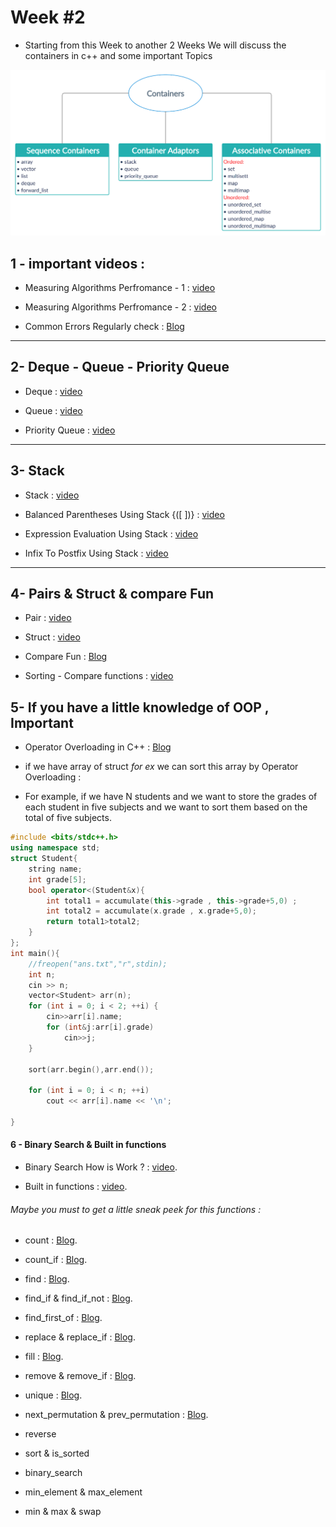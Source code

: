 # Week #2
 
  * Starting from this Week to another 2 Weeks We will discuss the containers in c++ and some important Topics 

   
   ![Image](Images/EmbeddedImage.png)



## 1 - important videos :

  * Measuring Algorithms Perfromance - 1 : [video](https://youtu.be/EQzmtn4PzYQ) 

  * Measuring Algorithms Perfromance - 2 : [video](https://youtu.be/ZNYQrKpR42g) 
  
  * Common Errors Regularly check : [Blog](https://docs.google.com/document/d/11BWI1fSlaeik-yEncWj06_RNOAox47qZTgN_kGJQcvs/edit ) 

---
## 2- Deque - Queue - Priority Queue

*  Deque : [video](https://youtu.be/PPFhtX23oXc)

*  Queue : [video](https://youtu.be/iLJXB9Daeq8)

*  Priority Queue :  [video](https://youtu.be/0zr0JqSw7ic)


---

## 3- Stack

* Stack : [video](https://youtu.be/9r7IDtX5KS4)
 
* Balanced Parentheses Using Stack {([ ])} : [video](https://youtu.be/PLvD3pHaWHQ)

* Expression Evaluation Using Stack : [video](https://youtu.be/Q4X7pZ5pyA4)

* Infix To Postfix Using Stack : [video](https://youtu.be/xhcChs9jijM)


---

## 4- Pairs & Struct & compare Fun

* Pair : [video](https://youtu.be/ucQnEO0MSSs)

* Struct : [video](https://youtu.be/1oB0Tz3ITjY)

* Compare Fun : [Blog](https://youtu.be/1oB0Tz3ITjY)

* Sorting - Compare functions : [video](https://youtu.be/_9Rrq0q51BQ)

## 5- If you have a little knowledge of OOP , Important

* Operator Overloading in C++ : [Blog](https://www.geeksforgeeks.org/operator-overloading-c/)

* if we have array of struct *for ex* we can sort this array by Operator Overloading : 

* For example, if we have N students and we want to store the grades of each student in five subjects and we want to sort them based on the total of five subjects.

```cpp
#include <bits/stdc++.h>
using namespace std;
struct Student{
    string name;
    int grade[5];
    bool operator<(Student&x){
        int total1 = accumulate(this->grade , this->grade+5,0) ;
        int total2 = accumulate(x.grade , x.grade+5,0);
        return total1>total2;
    }
};
int main(){
    //freopen("ans.txt","r",stdin);
    int n;
    cin >> n;
    vector<Student> arr(n);
    for (int i = 0; i < 2; ++i) {
        cin>>arr[i].name;
        for (int&j:arr[i].grade)
            cin>>j;
    }

    sort(arr.begin(),arr.end());

    for (int i = 0; i < n; ++i)
        cout << arr[i].name << '\n';
    
}

```


#### 6 - Binary Search & Built in functions

* Binary Search How is Work ? : [video](https://youtu.be/qxhfkoDGGZc).

* Built in functions : [video](https://youtu.be/ZIYx0mmxuxs).

######  Maybe you must to get a little sneak peek for this functions : 

* count : [Blog](https://www.geeksforgeeks.org/set-count-function-in-c-stl/).

* count_if : [Blog](https://www.geeksforgeeks.org/count_if-in-c/).

* find : [Blog](https://www.geeksforgeeks.org/std-find-in-cpp/).

* find_if & find_if_not : [Blog](https://www.geeksforgeeks.org/stdfind_if-stdfind_if_not-in-c/).

* find_first_of  : [Blog](https://www.geeksforgeeks.org/stdfind_first_of-in-cpp/).

* replace & replace_if : [Blog](https://www.geeksforgeeks.org/stdreplace-stdreplace_if-c/).

* fill : [Blog](https://www.geeksforgeeks.org/fill-in-cpp-stl/).

* remove & remove_if : [Blog](https://www.geeksforgeeks.org/list-remove-function-in-c-stl/).

* unique : [Blog](https://www.geeksforgeeks.org/stdunique-in-cpp/).

* next_permutation & prev_permutation : [Blog](https://www.geeksforgeeks.org/stdnext_permutation-prev_permutation-c/).

* reverse

* sort & is_sorted

* binary_search

* min_element & max_element  

* min & max & swap 

